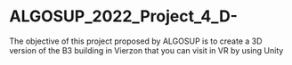 # ALGOSUP_2022_Project_4_D-
The objective of this project proposed by ALGOSUP is to create a 3D version of the B3 building in Vierzon that you can visit in VR by using Unity
